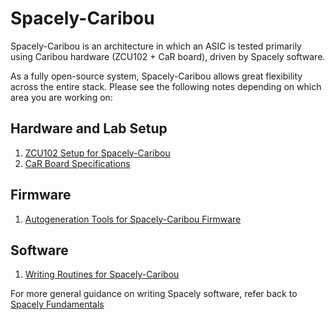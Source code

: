 # Spacely-Caribou

Spacely-Caribou is an architecture in which an ASIC is tested primarily using Caribou hardware (ZCU102 + CaR board), driven by Spacely software. 

As a fully open-source system, Spacely-Caribou allows great flexibility across the entire stack. Please see the following notes depending on which area you are working on:

## Hardware and Lab Setup 

1. [ZCU102 Setup for Spacely-Caribou](</spacely-caribou/basic-setup/ZCU102 Setup for Spacely-Caribou.md>)
2. [CaR Board Specifications](</spacely-caribou/CaR Board Specifications.md>)

## Firmware 

1. [Autogeneration Tools for Spacely-Caribou Firmware](</spacely-caribou/Autogeneration Tools for Spacely-Caribou Firmware.md>)

## Software 

1. [Writing Routines for Spacely-Caribou](</spacely-caribou/Writing Routines for Spacely-Caribou.md>)

For more general guidance on writing Spacely software, refer back to [Spacely Fundamentals](</fundamentals/README.md>)
